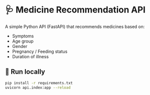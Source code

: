 # 🩺 Medicine Recommendation API

A simple Python API (FastAPI) that recommends medicines based on:
- Symptoms
- Age group
- Gender
- Pregnancy / Feeding status
- Duration of illness

## 🚀 Run locally

```bash
pip install -r requirements.txt
uvicorn api.index:app --reload

